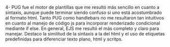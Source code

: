 4- PUG fue el motor de plantillas que me resultó más sencillo en cuanto a sintaxis, aunque puede terminar siendo confuso si uno está acostumbrado al formato html.
Tanto PUG como handlebars no me resultaron tan intuitivos en cuanto al manejo de código js para incorporar renderizado condicional mediante if else. En general, EJS
me resultó el más completo y claro para manejar. Destaco la similitud de la sintaxis a la del html y el uso de etiquetas predefinidas para diferenciar texto plano,
html y scritps.
